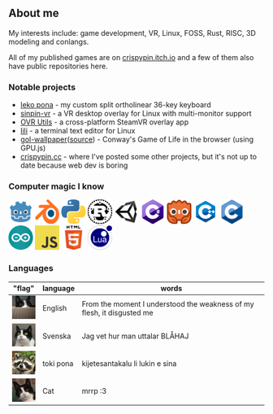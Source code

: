 ## About me
My interests include: game development, VR, Linux, FOSS, Rust, RISC, 3D modeling and conlangs.

All of my published games are on [crispypin.itch.io](https://crispypin.itch.io) and a few of them also have public repositories here.

### Notable projects
- [leko pona](https://github.com/CrispyPin/leko-pona) - my custom split ortholinear 36-key keyboard
- [sinpin-vr](https://github.com/CrispyPin/sinpin-vr) - a VR desktop overlay for Linux with multi-monitor support
- [OVR Utils](https://github.com/CrispyPin/ovr-utils) - a cross-platform SteamVR overlay app
- [lili](https://github.com/CrispyPin/lili) - a terminal text editor for Linux
- [gol-wallpaper](https://gol.crispypin.cc/?cellsize=5&time=2&margin=0&populate=true)([source](https://github.com/CrispyPin/gol-wallpaper)) - Conway's Game of Life in the browser (using GPU.js)
- [crispypin.cc](https://crispypin.cc) - where I've posted some other projects, but it's not up to date because web dev is boring

### Computer magic I know
<a href="https://godotengine.org/"><img src="icons/godot.svg" alt="godot" width="48" height="48"/></a>
<a href="https://blender.org/"><img src="icons/blender.svg" alt="blender" width="48" height="48"/></a>
<a href="https://python.org/"><img src="icons/python.svg" alt="python" width="48" height="48"/></a>
<a href="https://rust-lang.org/"><img src="icons/rust.png" alt="rust" width="48" height="48"/></a>
<a href="https://unity.com/"><img src="icons/unity.png" alt="unity3d" width="48" height="48"/></a>
<img src="icons/csharp.png" alt="C#" width="48" height="48"/>
<a href="https://godot-rust.github.io/"><img src="icons/gdrust.png" alt="godot-rust" width="48" height="48"/></a>
<img src="icons/cpp.svg" alt="C++" width="48" height="48"/>
<img src="icons/c.png" alt="C" width="48" height="48"/>
<a href="https://arduino.cc/"><img src="icons/arduino.svg" alt="arduino" width="48" height="48"/></a>
<img src="icons/javascript.svg" alt="javascript" width="48" height="48"/>
<img src="icons/html.png" alt="html5" width="48" height="48"/>
<img src="icons/lua.png" alt="lua" width="48" height="48"/>

### Languages
|"flag"|language|words|
|------|--------|-----|
|<img src="icons/pingu_1.png" alt="English" width="48">   | English   | From the moment I understood the weakness of my flesh, it disgusted me
|<img src="icons/pingu_2.png" alt="Svenska" width="48">   | Svenska   | Jag vet hur man uttalar BLÅHAJ
|<img src="icons/raccoon.png" alt="toki pona" width="48"> | toki pona | kijetesantakalu li lukin e sina
|<img src="icons/pingu_3.png" alt="Cat" width="48">       | Cat       | mrrp :3
